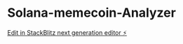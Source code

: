 # Solana-memecoin-Analyzer

[Edit in StackBlitz next generation editor ⚡️](https://stackblitz.com/~/github.com/Raven-netize/Solana-meme-coin-Analyzer)
